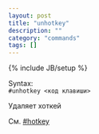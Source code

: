 ```yaml
---
layout: post
title: "unhotkey"
description: ""
category: "commands"
tags: []
---
```

{% include JB/setup %}

Syntax:  
`#unhotkey <код клавиши>`

Удаляет хоткей

См. [#hotkey](#hotkey)